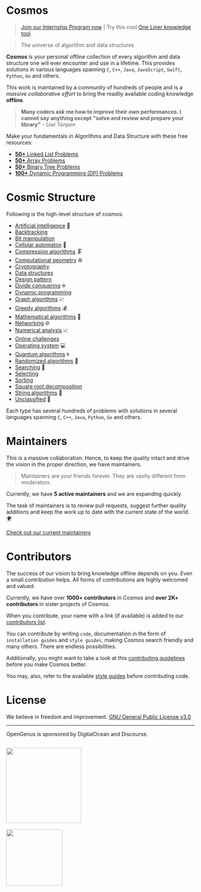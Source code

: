 # Cosmos

> [Join our Internship Program now](http://internship.opengenus.org/) | Try this cool [One Liner knowledge tool](https://iq.opengenus.org/one/)

> The universe of algorithm and data structures

**Cosmos** is your personal offline collection of every algorithm and data structure one will ever encounter and use in a lifetime. This provides solutions in various languages spanning `C`, `C++`, `Java`, `JavaScript`, `Swift`, `Python`, `Go` and others.

This work is maintained by a community of hundreds of people and is a _massive collaborative effort_ to bring the readily available coding knowledge **offline**.

> **Many coders ask me how to improve their own performances. I cannot say anything except "solve and review and prepare your library"** - _Uwi Tenpen_

Make your fundamentals in Algorithms and Data Structure with these free resources:

* [**50+** Linked List Problems](https://iq.opengenus.org/list-of-linked-list-problems/)
* [**50+** Array Problems](https://iq.opengenus.org/list-of-array-problems/)
* [**50+** Binary Tree Problems](https://iq.opengenus.org/list-of-binary-tree-problems/)
* [**100+** Dynamic Programming (DP) Problems](https://iq.opengenus.org/list-of-dynamic-programming-problems/)

# Cosmic Structure

Following is the high-level structure of cosmos:
* [Artificial intelligence](/code/artificial_intelligence) :robot:
* [Backtracking](/code/backtracking)
* [Bit manipulation](/code/bit_manipulation)
* [Cellular automaton](/code/cellular_automaton) 🐚
* [Compression algorithms](/code/compression) 🗜️
* [Computational geometry](/code/computational_geometry) :gear:
* [Cryptography](/code/cryptography)
* [Data structures](/code/data_structures)
* [Design pattern](/code/design_pattern)
* [Divide conquering](/code/divide_conquer) ➗
* [Dynamic programming](/code/dynamic_programming)
* [Graph algorithms](/code/graph_algorithms) 📈
* [Greedy algorithms](/code/greedy_algorithms) 💰
* [Mathematical algorithms](/code/mathematical_algorithms)  :1234:
* [Networking](/code/networking)  :globe_with_meridians:
* [Numerical analysis](/code/numerical_analysis)  :chart_with_upwards_trend:
* [Online challenges](/code/online_challenges)
* [Operating system](/code/operating_system) 💻
* [Quantum algorithms](/code/quantum_algorithms)  :cyclone:
* [Randomized algorithms](/code/randomized_algorithms)  :slot_machine:
* [Searching](/code/search) 🔎
* [Selecting](/code/selection_algorithms)
* [Sorting](/code/sorting)
* [Square root decomposition](/code/square_root_decomposition)
* [String algorithms](/code/string_algorithms) 🧵
* [Unclassified](/code/unclassified) 👻

Each type has several hundreds of problems with solutions in several languages spanning `C`, `C++`, `Java`, `Python`, `Go` and others.

# Maintainers

This is a massive collaboration. Hence, to keep the quality intact and drive the vision in the proper direction, we have maintainers.

> Maintainers are your friends forever. They are vastly different from moderators.

Currently, we have **5 active maintainers** and we are expanding quickly.

The task of maintainers is to review pull requests, suggest further quality additions and keep the work up to date with the current state of the world. 🌍

[Check out our current maintainers](https://github.com/OpenGenus/cosmos/wiki/maintainers)

# Contributors

The success of our vision to bring knowledge offline depends on you. Even a small contribution helps. All forms of contributions are highly welcomed and valued.

Currently, we have over **1000+ contributors** in Cosmos and **over 2K+ contributors** in sister projects of Cosmos.

When you contribute, your name with a link (if available) is added to our [contributors list](https://github.com/OpenGenus/cosmos/wiki/contributors).

You can contribute by writing `code`, documentation in the form of `installation guides` and `style guides`, making Cosmos search friendly and many others. There are endless possibilities.

Additionally, you might want to take a look at this [contributing guidelines](https://github.com/OpenGenus/cosmos/wiki/contribute) before you make Cosmos better.

You may, also, refer to the available [style guides](/guides/coding_style) before contributing code.

# License

We believe in freedom and improvement. [GNU General Public License v3.0](https://github.com/OpenGenus/cosmos/blob/master/LICENSE)

---

OpenGenus is sponsored by DigitalOcean and Discourse.

<p style="float: left;">
  <a href="https://www.digitalocean.com/">
    <img src="https://opensource.nyc3.cdn.digitaloceanspaces.com/attribution/assets/SVG/DO_Logo_horizontal_blue.svg" width="201px">
  </a>
  <br>
  <br><img src="https://github.com/OpenGenus/cosmos/assets/10634210/b6d7640b-9a98-45e2-a293-f11725cec6f9" width="150px">
</p>
